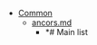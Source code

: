 - <a href = "F:\Node_projects\Node_Way\NBase\_Md\_Index\_Git.old\contaners\Intro_to_this\Common\cat.Common\dir.Common.md">Common</a>
    - <a href = "F:\Node_projects\Node_Way\NBase\_Md\_Index\_Git.old\contaners\Intro_to_this\Common\ancors.md">ancors.md</a>
        - *# Main list
